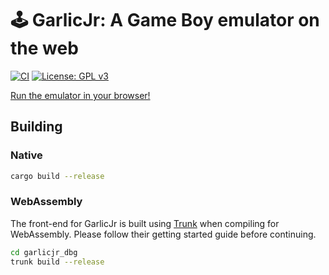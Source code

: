 # 🕹 GarlicJr: A Game Boy emulator on the web
[![CI](https://github.com/notskm/garlicjr/actions/workflows/ci.yml/badge.svg?branch=main)](https://github.com/notskm/garlicjr/actions/workflows/ci.yml)  [![License: GPL v3](https://img.shields.io/badge/License-GPLv3-blue.svg)](./COPYING)

[Run the emulator in your browser!](https://notskm.github.io/garlicjr)

## Building

### Native
```sh
cargo build --release
```

### WebAssembly
The front-end for GarlicJr is built using [Trunk](https://trunkrs.dev/) when compiling for WebAssembly. Please follow their getting started guide before continuing.

```sh
cd garlicjr_dbg
trunk build --release
```
